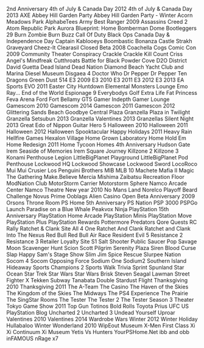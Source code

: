 2nd Anniversary
4th of July & Canada Day 2012
4th of July & Canada Day 2013
AXE
Abbey Hill Garden Party
Abbey Hill Garden Party - Winter
Acorn Meadows Park
AlphabeTees
Army Best Ranger 2009
Assassins Creed 2
Atom Republic Park
Aurora
Blueprint: Home
Bomberman Dome
Bootleggers 29
Burn Zombie Burn
Buzz
Call Of Duty Black Ops
Canada Day & Independence Day
Captain Kablooeys Boombastic Bonanza
Castle Strakh Graveyard
Cheez-It
Clearasil
Closed Beta 2008
Coachella
Cogs
Comic Con 2009
Community Theater
Conspiracy
Crackle
Crackle Kill Count
Criss Angel's Mindfreak
Cutthroats Battle for Black Powder Cove
D2O District
David Guetta
Dead Island
Dead Nation
Diamond Beach Yacht Club and Marina
Diesel Museum
Disgaea 4
Doctor Who
Dr Pepper
Dr Pepper Ten
Dragons Green
Dust 514
E3 2009
E3 2010
E3 2011
E3 2012
E3 2013
EA Sports
EVO 2011
Easter City Huntdown
Elemental Monsters Lounge
Emo Ray...
End of the World
Espionage 9
Everybodys Golf
Extra Life
Fat Princess
Feva Arena
Ford
Fort Bellamy
GT5
Gamer Indepth
Gamer Lounge
Gamescom 2010
Gamescom 2014
Gamescon 2011
Gamescon 2012
Glittering Sands Beach
Goodbye Central Plaza
Granzella Plaza in Twilight
Granzella Setsubun 2013
Granzella Valentines 2013
Granzellas Silent Night 2013
Great Edo of Nippon
Guitar Hero 5
Halloween 2010
Halloween 2011
Halloween 2012
Halloween Spooktacular
Happy Holidays 2011
Heavy Rain
Hellfire Games
Hexalon Village
Home Grown Laboratory
Home Hold Em
Home Redesign 2011
Home Tycoon
Homes 4th Anniversary
Hudson Gate
Irem Seaside of Memories
Irem Square
Journey
Killzone 2
Killzone 3
Konami Penthouse
Legion
LittleBigPlanet Playground
LittleBigPlanet Pod Penthouse
Lockwood HQ
Lockwood Showcase
Lockwood Sword
LocoRoco Mui Mui Crusier
Los Penguini Brothers
MIB
MLB 10
Machete
Mafia II
Magic The Gathering
Make.Believe
Mercia
Mishima Zaibatsu Recreation Floor
ModNation Club
MotorStorm Carrier
Motorstorm Sphere
Namco Arcade Center
Namco Theatre
New year 2010
No Mans Land
Norelco Playoff Beard Challenge
Novus Prime
Ooblags Alien Casino
Open Beta Anniversary 2009
Orsons Throne Room
PS Home 5th Anniversary
PS Nation
PSP 3000
PSPGo Launch
Paradise on a Blue Whale
Peakvox Ninja
PlayStation 15th Anniversary
PlayStation Home Arcade
PlayStation Minis
PlayStation Move
PlayStation Plus
PlayStation Rewards
Pottermore
Predators
Qore
Quests
RC Rally
Ratchet & Clank Site All 4 One
Ratchet And Clank
Ratchet and Clank Into The Nexus
Red Bull
Red Bull Air Race
Resident Evil 5
Resistance 2
Resistance 3
Retailer Loyalty Site
S1 Salt Shooter Public
Saucer Pop
Savage Moon
Scavenger Hunt
Scion
Scott Pilgrim
Serenity Plaza
Siren Blood Curse
Slap Happy Sam's Stage Show
Slim Jim Spice Rescue
Slurpee Nation
Socom 4
Socom Opposing Force
Sodium One
Sodium2
Southern Island Hideaway
Sports Champions 2
Sports Walk Trivia
Sprint
Spunland
Star Ocean
Star Trek
Star Wars
Star Wars Brisk
Steven Seagal Lawman
Street Fighter X Tekken
Subway
Tanabata Double Stardust Flight
Thanksgiving 2010
Thanksgiving 2011
The A-Team
The Casino
The Haven of the Skies
The Kingdom of the Skies
The Midways
The PS4 Experience
The Prairie
The SingStar Rooms
The Tester
The Tester 2
The Tester Season 3
Theater
Tokyo Game Show 2011
Top Gun
Totinos Bold Rolls
Toyota Prius
UFC
US PlayStation Blog
Uncharted 2
Uncharted 3
Undead Yourself
Uproar
Valentines 2010
Valentines 2014
Wardrobe Wars
Winter 2012
Winter Holiday Hullabaloo
Winter Wonderland 2010
WipEout Museum
X-Men First Class
Xi
Xi Continuum
Xi Museum
Yetis Vs Hunters
YourPSHome.Net
ibb and obb
inFAMOUS
nRage
x7
